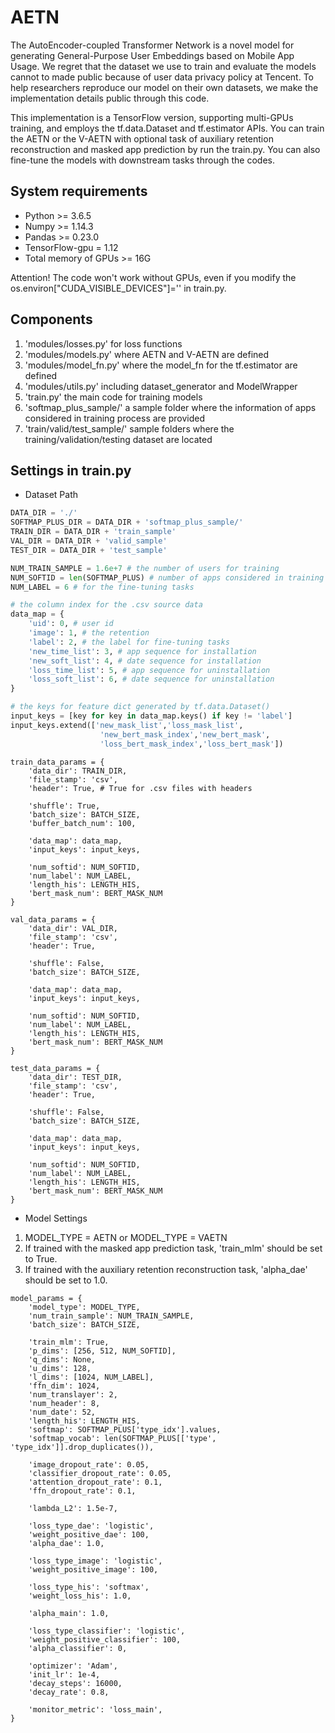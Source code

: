 # AETN
The AutoEncoder-coupled Transformer Network is a novel model for generating General-Purpose User Embeddings based on Mobile App Usage.
We regret that the dataset we use to train and evaluate the models cannot to made public because of user data privacy policy at Tencent.
To help researchers reproduce our model on their own datasets, we make the implementation details public through this code.

This implementation is a TensorFlow version, supporting multi-GPUs training, and employs the tf.data.Dataset and tf.estimator APIs. You can train the AETN or the V-AETN with optional task of auxiliary retention reconstruction and masked app prediction by run the train.py. You can also fine-tune the models with downstream tasks through the codes.

## System requirements
* Python >= 3.6.5
* Numpy >= 1.14.3
* Pandas >= 0.23.0
* TensorFlow-gpu = 1.12
* Total memory of GPUs >= 16G

Attention! The code won't work without GPUs, even if you modify the os.environ["CUDA_VISIBLE_DEVICES"]='' in train.py.

## Components
1. 'modules/losses.py' for loss functions
2. 'modules/models.py' where AETN and V-AETN are defined
3. 'modules/model_fn.py' where the model_fn for the tf.estimator are defined
4. 'modules/utils.py' including dataset_generator and ModelWrapper
5. 'train.py' the main code for training models
6. 'softmap_plus_sample/' a sample folder where the information of apps considered in training process are provided
7. 'train/valid/test_sample/' sample folders where the training/validation/testing dataset are located

## Settings in train.py
* Dataset Path
```Python
DATA_DIR = './'
SOFTMAP_PLUS_DIR = DATA_DIR + 'softmap_plus_sample/'
TRAIN_DIR = DATA_DIR + 'train_sample'
VAL_DIR = DATA_DIR + 'valid_sample'
TEST_DIR = DATA_DIR + 'test_sample'

NUM_TRAIN_SAMPLE = 1.6e+7 # the number of users for training
NUM_SOFTID = len(SOFTMAP_PLUS) # number of apps considered in training process
NUM_LABEL = 6 # for the fine-tuning tasks

# the column index for the .csv source data
data_map = {
    'uid': 0, # user id
    'image': 1, # the retention
    'label': 2, # the label for fine-tuning tasks
    'new_time_list': 3, # app sequence for installation
    'new_soft_list': 4, # date sequence for installation
    'loss_time_list': 5, # app sequence for uninstallation
    'loss_soft_list': 6, # date sequence for uninstallation
}

# the keys for feature dict generated by tf.data.Dataset()
input_keys = [key for key in data_map.keys() if key != 'label']
input_keys.extend(['new_mask_list','loss_mask_list',
                    'new_bert_mask_index','new_bert_mask',
                    'loss_bert_mask_index','loss_bert_mask'])
```
```
train_data_params = {
    'data_dir': TRAIN_DIR,
    'file_stamp': 'csv',
    'header': True, # True for .csv files with headers

    'shuffle': True,
    'batch_size': BATCH_SIZE,
    'buffer_batch_num': 100,

    'data_map': data_map,
    'input_keys': input_keys,

    'num_softid': NUM_SOFTID,
    'num_label': NUM_LABEL,
    'length_his': LENGTH_HIS,
    'bert_mask_num': BERT_MASK_NUM
}

val_data_params = {
    'data_dir': VAL_DIR,
    'file_stamp': 'csv',
    'header': True,

    'shuffle': False,
    'batch_size': BATCH_SIZE,

    'data_map': data_map,
    'input_keys': input_keys,

    'num_softid': NUM_SOFTID,
    'num_label': NUM_LABEL,
    'length_his': LENGTH_HIS,
    'bert_mask_num': BERT_MASK_NUM
}

test_data_params = {
    'data_dir': TEST_DIR,
    'file_stamp': 'csv',
    'header': True,

    'shuffle': False,
    'batch_size': BATCH_SIZE,

    'data_map': data_map,
    'input_keys': input_keys,

    'num_softid': NUM_SOFTID,
    'num_label': NUM_LABEL,
    'length_his': LENGTH_HIS,
    'bert_mask_num': BERT_MASK_NUM
}
```
* Model Settings
1. MODEL_TYPE = AETN or MODEL_TYPE = VAETN
2. If trained with the masked app prediction task, 'train_mlm' should be set to True.
3. If trained with the auxiliary retention reconstruction task, 'alpha_dae' should be set to 1.0.
```
model_params = {
    'model_type': MODEL_TYPE,
    'num_train_sample': NUM_TRAIN_SAMPLE,
    'batch_size': BATCH_SIZE,

    'train_mlm': True,
    'p_dims': [256, 512, NUM_SOFTID],
    'q_dims': None,
    'u_dims': 128,
    'l_dims': [1024, NUM_LABEL],
    'ffn_dim': 1024,
    'num_translayer': 2,
    'num_header': 8,
    'num_date': 52,
    'length_his': LENGTH_HIS,
    'softmap': SOFTMAP_PLUS['type_idx'].values,
    'softmap_vocab': len(SOFTMAP_PLUS[['type', 'type_idx']].drop_duplicates()),

    'image_dropout_rate': 0.05,
    'classifier_dropout_rate': 0.05,
    'attention_dropout_rate': 0.1,
    'ffn_dropout_rate': 0.1,

    'lambda_L2': 1.5e-7,

    'loss_type_dae': 'logistic',
    'weight_positive_dae': 100,
    'alpha_dae': 1.0,

    'loss_type_image': 'logistic',
    'weight_positive_image': 100,

    'loss_type_his': 'softmax',
    'weight_loss_his': 1.0,

    'alpha_main': 1.0,

    'loss_type_classifier': 'logistic',
    'weight_positive_classifier': 100,
    'alpha_classifier': 0,

    'optimizer': 'Adam',
    'init_lr': 1e-4,
    'decay_steps': 16000,
    'decay_rate': 0.8,

    'monitor_metric': 'loss_main',
}
```
